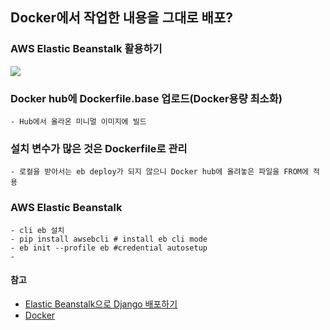 ## Docker에서 작업한 내용을 그대로 배포?
### AWS Elastic Beanstalk 활용하기  
![](https://cdn-images-1.medium.com/max/1600/1*bnHhvA0rzKb-ZBw0XE8qJQ.png)



### Docker hub에 Dockerfile.base 업로드(Docker용량 최소화)   
	- Hub에서 올라온 미니멀 이미지에 빌드 
### 설치 변수가 많은 것은 Dockerfile로 관리  
	- 로컬을 받아서는 eb deploy가 되지 않으니 Docker hub에 올려놓은 파일을 FROM에 적용 

### AWS Elastic Beanstalk 
	- cli eb 설치
	- pip install awsebcli # install eb cli mode
	- eb init --profile eb #credential autosetup  
	- 

#### 참고  

- [Elastic Beanstalk으로 Django 배포하기](https://docs.aws.amazon.com/elasticbeanstalk/latest/dg/create-deploy-python-django.html)  
- [Docker  ](https://docs.aws.amazon.com/ko_kr/elasticbeanstalk/latest/dg/create_deploy_docker.html)